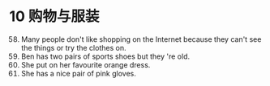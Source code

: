 # 10 购物与服装
58. Many people don't like shopping on the Internet because they can't see the things or try the clothes on.
59. Ben has two pairs of sports shoes but they 're old.
60. She put on her favourite orange dress.
61. She has a nice pair of pink gloves.
